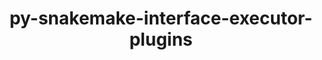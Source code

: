 ---
title: "py-snakemake-interface-executor-plugins"
layout: cache
categories: [package, develop]
meta: {"compilers": ["gcc@=7.3.1"], "num_specs": 7, "num_specs_by_stack": {"aws-isc": 4, "aws-isc-aarch64": 3, "root": 7}, "oss": ["amzn2"], "platforms": ["linux"], "stacks": ["aws-isc", "aws-isc-aarch64", "root"], "targets": ["aarch64", "x86_64_v3"], "versions": ["9.3.2"]}
spec_details: [{"compiler": "gcc@=7.3.1", "hash": "ca7philyhain45fw6vn4spziyotpdvfa", "os": "amzn2", "platform": "linux", "size": "-", "stacks": ["aws-isc-aarch64", "root"], "tarball": "https://binaries.spack.io/develop/build_cache/linux-amzn2-aarch64/gcc-7.3.1/py-snakemake-interface-executor-plugins-9.3.2/linux-amzn2-aarch64-gcc-7.3.1-py-snakemake-interface-executor-plugins-9.3.2-ca7philyhain45fw6vn4spziyotpdvfa.spack", "target": "aarch64", "variants": ["build_system=python_pip"], "versions": ["9.3.2"]}, {"compiler": "gcc@=7.3.1", "hash": "kh7dakkfzvmaanh2kml43qmydevlqoem", "os": "amzn2", "platform": "linux", "size": "-", "stacks": ["aws-isc-aarch64", "root"], "tarball": "https://binaries.spack.io/develop/build_cache/linux-amzn2-aarch64/gcc-7.3.1/py-snakemake-interface-executor-plugins-9.3.2/linux-amzn2-aarch64-gcc-7.3.1-py-snakemake-interface-executor-plugins-9.3.2-kh7dakkfzvmaanh2kml43qmydevlqoem.spack", "target": "aarch64", "variants": ["build_system=python_pip"], "versions": ["9.3.2"]}, {"compiler": "gcc@=7.3.1", "hash": "ny342tjoacbpcg5cmxv5znkpzqt33z2f", "os": "amzn2", "platform": "linux", "size": "-", "stacks": ["aws-isc-aarch64", "root"], "tarball": "https://binaries.spack.io/develop/build_cache/linux-amzn2-aarch64/gcc-7.3.1/py-snakemake-interface-executor-plugins-9.3.2/linux-amzn2-aarch64-gcc-7.3.1-py-snakemake-interface-executor-plugins-9.3.2-ny342tjoacbpcg5cmxv5znkpzqt33z2f.spack", "target": "aarch64", "variants": ["build_system=python_pip"], "versions": ["9.3.2"]}, {"compiler": "gcc@=7.3.1", "hash": "3amctf3j5lx4s45mkrqfw6rjcvz7qi6e", "os": "amzn2", "platform": "linux", "size": "-", "stacks": ["aws-isc", "root"], "tarball": "https://binaries.spack.io/develop/build_cache/linux-amzn2-x86_64_v3/gcc-7.3.1/py-snakemake-interface-executor-plugins-9.3.2/linux-amzn2-x86_64_v3-gcc-7.3.1-py-snakemake-interface-executor-plugins-9.3.2-3amctf3j5lx4s45mkrqfw6rjcvz7qi6e.spack", "target": "x86_64_v3", "variants": ["build_system=python_pip"], "versions": ["9.3.2"]}, {"compiler": "gcc@=7.3.1", "hash": "cotsyeqpgk4khk2ebl3cmhu3wfpf7ynj", "os": "amzn2", "platform": "linux", "size": "-", "stacks": ["aws-isc", "root"], "tarball": "https://binaries.spack.io/develop/build_cache/linux-amzn2-x86_64_v3/gcc-7.3.1/py-snakemake-interface-executor-plugins-9.3.2/linux-amzn2-x86_64_v3-gcc-7.3.1-py-snakemake-interface-executor-plugins-9.3.2-cotsyeqpgk4khk2ebl3cmhu3wfpf7ynj.spack", "target": "x86_64_v3", "variants": ["build_system=python_pip"], "versions": ["9.3.2"]}, {"compiler": "gcc@=7.3.1", "hash": "fqqnl665mefs3y62q3s3k5gp7ufzgodi", "os": "amzn2", "platform": "linux", "size": "-", "stacks": ["aws-isc", "root"], "tarball": "https://binaries.spack.io/develop/build_cache/linux-amzn2-x86_64_v3/gcc-7.3.1/py-snakemake-interface-executor-plugins-9.3.2/linux-amzn2-x86_64_v3-gcc-7.3.1-py-snakemake-interface-executor-plugins-9.3.2-fqqnl665mefs3y62q3s3k5gp7ufzgodi.spack", "target": "x86_64_v3", "variants": ["build_system=python_pip"], "versions": ["9.3.2"]}, {"compiler": "gcc@=7.3.1", "hash": "kfjtlhsoh2xmjzzmerotjvum53ibb4ul", "os": "amzn2", "platform": "linux", "size": "-", "stacks": ["aws-isc", "root"], "tarball": "https://binaries.spack.io/develop/build_cache/linux-amzn2-x86_64_v3/gcc-7.3.1/py-snakemake-interface-executor-plugins-9.3.2/linux-amzn2-x86_64_v3-gcc-7.3.1-py-snakemake-interface-executor-plugins-9.3.2-kfjtlhsoh2xmjzzmerotjvum53ibb4ul.spack", "target": "x86_64_v3", "variants": ["build_system=python_pip"], "versions": ["9.3.2"]}]
---